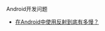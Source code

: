 Android开发问题

- [在Android中使用反射到底有多慢？](http://blog.nimbledroid.com/2016/02/23/slow-Android-reflection-zh.html)